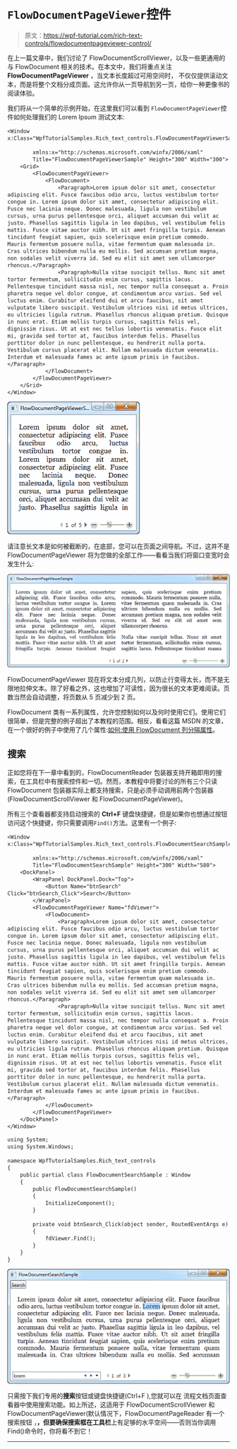 # `FlowDocumentPageViewer`控件

> 原文：<https://wpf-tutorial.com/rich-text-controls/flowdocumentpageviewer-control/>

在上一篇文章中，我们讨论了 FlowDocumentScrollViewer，以及一些更通用的与 FlowDocument 相关的技术。在本文中，我们将重点关注 **FlowDocumentPageViewer** ，当文本长度超过可用空间时， 不仅仅提供滚动文本，而是将整个文档分成页面。这允许你从一页导航到另一页，给你一种更像书的阅读体验。

我们将从一个简单的示例开始，在这里我们可以看到 `FlowDocumentPageViewer`控件如何处理我们的 Lorem Ipsum 测试文本:

```
<Window x:Class="WpfTutorialSamples.Rich_text_controls.FlowDocumentPageViewerSample"

        xmlns:x="http://schemas.microsoft.com/winfx/2006/xaml"
        Title="FlowDocumentPageViewerSample" Height="300" Width="300">
    <Grid>
        <FlowDocumentPageViewer>
            <FlowDocument>
                <Paragraph>Lorem ipsum dolor sit amet, consectetur adipiscing elit. Fusce faucibus odio arcu, luctus vestibulum tortor congue in. Lorem ipsum dolor sit amet, consectetur adipiscing elit. Fusce nec lacinia neque. Donec malesuada, ligula non vestibulum cursus, urna purus pellentesque orci, aliquet accumsan dui velit ac justo. Phasellus sagittis ligula in leo dapibus, vel vestibulum felis mattis. Fusce vitae auctor nibh. Ut sit amet fringilla turpis. Aenean tincidunt feugiat sapien, quis scelerisque enim pretium commodo. Mauris fermentum posuere nulla, vitae fermentum quam malesuada in. Cras ultrices bibendum nulla eu mollis. Sed accumsan pretium magna, non sodales velit viverra id. Sed eu elit sit amet sem ullamcorper rhoncus.</Paragraph>
                <Paragraph>Nulla vitae suscipit tellus. Nunc sit amet tortor fermentum, sollicitudin enim cursus, sagittis lacus. Pellentesque tincidunt massa nisl, nec tempor nulla consequat a. Proin pharetra neque vel dolor congue, at condimentum arcu varius. Sed vel luctus enim. Curabitur eleifend dui et arcu faucibus, sit amet vulputate libero suscipit. Vestibulum ultrices nisi id metus ultrices, eu ultricies ligula rutrum. Phasellus rhoncus aliquam pretium. Quisque in nunc erat. Etiam mollis turpis cursus, sagittis felis vel, dignissim risus. Ut at est nec tellus lobortis venenatis. Fusce elit mi, gravida sed tortor at, faucibus interdum felis. Phasellus porttitor dolor in nunc pellentesque, eu hendrerit nulla porta. Vestibulum cursus placerat elit. Nullam malesuada dictum venenatis. Interdum et malesuada fames ac ante ipsum primis in faucibus.</Paragraph>
            </FlowDocument>
        </FlowDocumentPageViewer>
    </Grid>
</Window>
```

![](img/d4ed09535c4d6e73da53fa009b7b679e.png "A FlowDocumentPageViewer with a sample FlowDocument")

请注意长文本是如何被截断的，在底部，您可以在页面之间导航。不过，这并不是 FlowDocumentPageViewer 将为您做的全部工作——看看当我们将窗口变宽时会发生什么:

![](img/b76469794e108d8c9a1eb9be8e778054.png "A FlowDocumentPageViewer with a sample FlowDocument, using multiple columns of text") <input type="hidden" name="IL_IN_ARTICLE">

FlowDocumentPageViewer 现在将文本分成几列，以防止行变得太长，而不是无限地拉伸文本。除了好看之外，这也增加了可读性，因为很长的文本更难阅读。页数当然会自动调整，将页数从 5 页减少到 2 页。

FlowDocument 类有一系列属性，允许您控制如何以及何时使用它们。使用它们很简单，但是完整的例子超出了本教程的范围。相反，看看这篇 MSDN 的文章，在一个很好的例子中使用了几个属性:[如何:使用 FlowDocument 列分隔属性](http://msdn.microsoft.com/en-us/library/ms752350.aspx)。

## 搜索

正如您将在下一章中看到的，FlowDocumentReader 包装器支持开箱即用的搜索，在工具栏中有搜索控件和一切。然而，本教程中将要讨论的所有三个只读 FlowDocument 包装器实际上都支持搜索，只是必须手动调用前两个包装器(FlowDocumentScrollViewer 和 FlowDocumentPageViewer)。

所有三个查看器都支持启动搜索的 **Ctrl+F** 键盘快捷键，但是如果你也想通过按钮 访问这个快捷键，你只需要调用`Find()`方法。这里有一个例子:

```
<Window x:Class="WpfTutorialSamples.Rich_text_controls.FlowDocumentSearchSample"

        xmlns:x="http://schemas.microsoft.com/winfx/2006/xaml"
        Title="FlowDocumentSearchSample" Height="300" Width="580">
    <DockPanel>
        <WrapPanel DockPanel.Dock="Top">
            <Button Name="btnSearch" Click="btnSearch_Click">Search</Button>
        </WrapPanel>
        <FlowDocumentPageViewer Name="fdViewer">
            <FlowDocument>
                <Paragraph>Lorem ipsum dolor sit amet, consectetur adipiscing elit. Fusce faucibus odio arcu, luctus vestibulum tortor congue in. Lorem ipsum dolor sit amet, consectetur adipiscing elit. Fusce nec lacinia neque. Donec malesuada, ligula non vestibulum cursus, urna purus pellentesque orci, aliquet accumsan dui velit ac justo. Phasellus sagittis ligula in leo dapibus, vel vestibulum felis mattis. Fusce vitae auctor nibh. Ut sit amet fringilla turpis. Aenean tincidunt feugiat sapien, quis scelerisque enim pretium commodo. Mauris fermentum posuere nulla, vitae fermentum quam malesuada in. Cras ultrices bibendum nulla eu mollis. Sed accumsan pretium magna, non sodales velit viverra id. Sed eu elit sit amet sem ullamcorper rhoncus.</Paragraph>
                <Paragraph>Nulla vitae suscipit tellus. Nunc sit amet tortor fermentum, sollicitudin enim cursus, sagittis lacus. Pellentesque tincidunt massa nisl, nec tempor nulla consequat a. Proin pharetra neque vel dolor congue, at condimentum arcu varius. Sed vel luctus enim. Curabitur eleifend dui et arcu faucibus, sit amet vulputate libero suscipit. Vestibulum ultrices nisi id metus ultrices, eu ultricies ligula rutrum. Phasellus rhoncus aliquam pretium. Quisque in nunc erat. Etiam mollis turpis cursus, sagittis felis vel, dignissim risus. Ut at est nec tellus lobortis venenatis. Fusce elit mi, gravida sed tortor at, faucibus interdum felis. Phasellus porttitor dolor in nunc pellentesque, eu hendrerit nulla porta. Vestibulum cursus placerat elit. Nullam malesuada dictum venenatis. Interdum et malesuada fames ac ante ipsum primis in faucibus.</Paragraph>
            </FlowDocument>
        </FlowDocumentPageViewer>
    </DockPanel>
</Window>
```

```
using System;
using System.Windows;

namespace WpfTutorialSamples.Rich_text_controls
{
	public partial class FlowDocumentSearchSample : Window
	{
		public FlowDocumentSearchSample()
		{
			InitializeComponent();
		}

		private void btnSearch_Click(object sender, RoutedEventArgs e)
		{
			fdViewer.Find();
		}
	}
}
```

![](img/e0f0d81e20d34364c83d3571125e0e71.png "A FlowDocumentPageViewer showing off the search functionality")

只需按下我们专用的**搜索**按钮或键盘快捷键(Ctrl+F ),您就可以在 流程文档页面查看器中使用搜索功能。如上所述，这适用于 FlowDocumentScrollViewer 和 FlowDocumentPageViewer(默认情况下，FlowDocumentPageReader 有一个搜索按钮 ，**，但要确保搜索框在工具栏**上有足够的水平空间——否则当你调用 Find()命令时，你将看不到它！

* * *